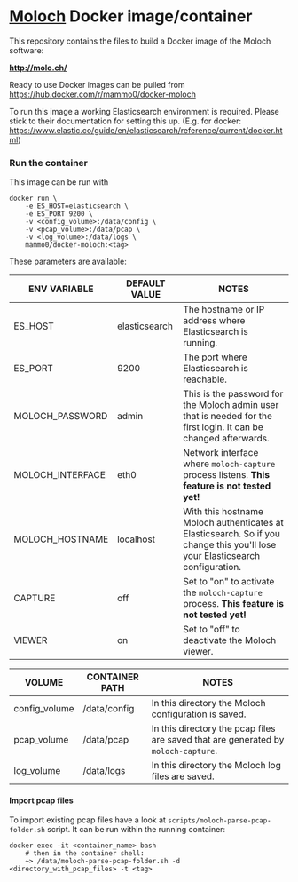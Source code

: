 # [Moloch](https://github.com/aol/moloch) Docker image/container

This repository contains the files to build a Docker image of the Moloch software:

**http://molo.ch/**

Ready to use Docker images can be pulled from https://hub.docker.com/r/mammo0/docker-moloch

To run this image a working Elasticsearch environment is required. Please stick to their documentation for setting this up. (E.g. for docker: https://www.elastic.co/guide/en/elasticsearch/reference/current/docker.html)



### Run the container
This image can be run with

```shell
docker run \
    -e ES_HOST=elasticsearch \
    -e ES_PORT 9200 \
    -v <config_volume>:/data/config \
    -v <pcap_volume>:/data/pcap \
    -v <log_volume>:/data/logs \
    mammo0/docker-moloch:<tag>
```

These parameters are available:


| ENV VARIABLE | DEFAULT VALUE |  NOTES |
| - | - | - |
| ES_HOST | elasticsearch | The hostname or IP address where Elasticsearch is running.  |
| ES_PORT | 9200 | The port where Elasticsearch is reachable. |
| MOLOCH_PASSWORD | admin | This is the password for the Moloch admin user that is needed for the first login. It can be changed afterwards. |
| MOLOCH_INTERFACE | eth0 | Network interface where `moloch-capture` process listens. **This feature is not tested yet!** |
| MOLOCH_HOSTNAME | localhost | With this hostname Moloch authenticates at Elasticsearch. So if you change this you'll lose your Elasticsearch configuration. |
| CAPTURE | off | Set to "on" to activate the `moloch-capture` process. **This feature is not tested yet!** |
| VIEWER | on | Set to "off" to deactivate the Moloch viewer. |

| VOLUME | CONTAINER PATH | NOTES |
| - | - | - |
| config_volume | /data/config | In this directory the Moloch configuration is saved. |
| pcap_volume | /data/pcap | In this directory the pcap files are saved that are generated by `moloch-capture`. |
| log_volume | /data/logs | In this directory the Moloch log files are saved. |



#### Import pcap files
To import existing pcap files have a look at `scripts/moloch-parse-pcap-folder.sh` script. It can be run within the running container:

```shell
docker exec -it <container_name> bash
    # then in the container shell:
    ~> /data/moloch-parse-pcap-folder.sh -d <directory_with_pcap_files> -t <tag>
```
